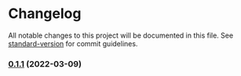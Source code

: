 # Changelog

All notable changes to this project will be documented in this file. See [standard-version](https://github.com/conventional-changelog/standard-version) for commit guidelines.

### [0.1.1](https://github.com/epilot-dev/sdk-js/compare/v1.0.0...v0.1.1) (2022-03-09)
